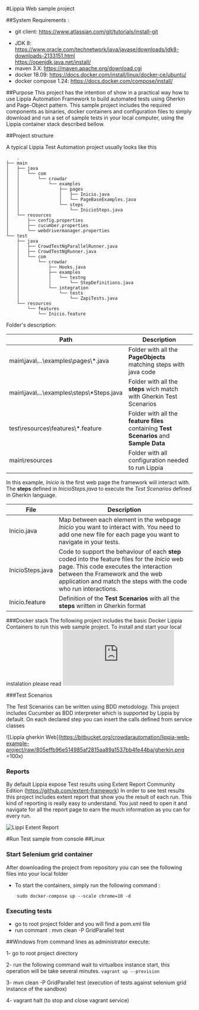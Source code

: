 #Lippia Web sample project 

##System Requirements :
- git client: https://www.atlassian.com/git/tutorials/install-git
+ JDK 8: https://www.oracle.com/technetwork/java/javase/downloads/jdk8-downloads-2133151.html   
	  https://openjdk.java.net/install/   
+ maven 3.X: https://maven.apache.org/download.cgi   
+ docker 18.09: https://docs.docker.com/install/linux/docker-ce/ubuntu/
+ docker compose 1.24: https://docs.docker.com/compose/install/


##Purpose
This project has the intention of show in a practical way how to use Lippia Automation Framework to build automated tests using Gherkin and Page-Object pattern. This sample project includes the required components as binaries, docker containers and configuration files to simply download and run a set of sample tests in your local computer, using the Lippia container stack described bellow.

##Project structure

A typical Lippia Test Automation project usually looks like this 

```
	.
├── main
│   ├── java
│   │   └── com
│   │       └── crowdar
│   │           └── examples
│   │               ├── pages
│   │               │   ├── Inicio.java
│   │               │   └── PageBaseExamples.java
│   │               └── steps
│   │                   └── InicioSteps.java
│   └── resources
│       ├── config.properties
│       ├── cucumber.properties
│       └── webdrivermanager.properties
└── test
    ├── java
    │   ├── CrowdTestNgParallelRunner.java
    │   ├── CrowdTestNgRunner.java
    │   └── com
    │       └── crowdar
    │           ├── Hooks.java
    │           ├── examples
    │           │   └── testng
    │           │       └── StepDefinitions.java
    │           └── integration
    │               └── tests
    │                   └── ZapiTests.java
    └── resources
        └── features
            └── Inicio.feature
```

Folder's description:

|Path   |Description    |
|-------|----------------|
|main\java\\...\examples\pages\\\*.java|Folder with all the **PageObjects** matching steps with java code|
|main\java\\...\examples\steps\\\*Steps.java|Folder with all the **steps** wich match with Gherkin Test Scenarios |
|test\resources\features\\\*.feature|Folder with all the **feature files** containing **Test Scenarios** and **Sample Data** |
|main\resources|Folder with all configuration needed to run Lippia |

In this example, *Inicio* is the first web page the framework will interact with. The **steps** defined in *InicioSteps.java* to execute the *Test Scenarios* defined in Gherkin language. 


|File   | Description    |
|-------|----------------|
|Inicio.java   | Map between each element in the webpage *Inicio* you want to interact with. You need to add one new file for each page you want to navigate in your tests. |
|InicioSteps.java   | Code to support the behaviour of each **step** coded into the feature files for the *Inicio* web page. This code executes the interaction between the Framework and the web application and match the steps with the code who run interactions. |
|Inicio.feature| Definition of the **Test Scenarios** with all the **steps** written in Gherkin format |


###Docker stack
The following project includes the basic Docker Lippia Containers to run this  web sample project. To install and start your local instalation please read ![Lippia Docker Web Readme file](https://bitbucket.org/crowdarautomation/lippia-web-example-project/src/lippia_docker_web_readme.md)


###Test Scenarios

The Test Scenarios can be written using BDD metodology. This project includes Cucumber as BDD interpreter which is supported by Lippia by default. On each declared step you can insert the calls defined from service classes

![Lippia gherkin Web](https://bitbucket.org/crowdarautomation/lippia-web-example-project/raw/805effb96e514985af2815aa89a1537bb4fe44ba/gherkin.png =100x)


### Reports 

By default Lippia expose Test results using Extent Report Community Edition (https://github.com/extent-framework)
In order to see test results this project includes extent report that show you the result of each run. This kind of reporting is really easy to understand. 
You just need to open it and navigate for all the report page to earn the much information as you can for every run.

![Lippi Extent Report](https://bitbucket.org/crowdarautomation/lippia-web-example-project/raw/805effb96e514985af2815aa89a1537bb4fe44ba/reporteExtent.png)


#Run Test sample from console
##Linux
### Start Selenium grid container 
After downloading the project from repository you can see the following files into your local folder



- To start the containers, simply run the following command : 

```
	sudo docker-compose up --scale chrome=10 -d
```	

### Executing tests
- go to root project folder and you will find a pom.xml file
- run commant : mvn clean -P GridParallel test



##Windows
from command lines as administrator execute:

1- go to root project directory

2- run the following command wait to virtualbox instance start, this operation will be take several minutes.
`vagrant up --provision `

3- mvn clean -P GridParallel test    (execution of tests against selenium grid instance of the sandbox)

4- vagrant halt (to stop and close vagrant service)

